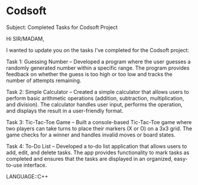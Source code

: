 # Codsoft 
Subject: Completed Tasks for Codsoft Project

Hi SIR/MADAM,

I wanted to update you on the tasks I've completed for the Codsoft project:

Task 1: Guessing Number – Developed a program where the user guesses a randomly generated number within a specific range. The program provides feedback on whether the guess is too high or too low and tracks the number of attempts remaining.

Task 2: Simple Calculator – Created a simple calculator that allows users to perform basic arithmetic operations (addition, subtraction, multiplication, and division). The calculator handles user input, performs the operation, and displays the result in a user-friendly format.

Task 3: Tic-Tac-Toe Game – Built a console-based Tic-Tac-Toe game where two players can take turns to place their markers (X or O) on a 3x3 grid. The game checks for a winner and handles invalid moves or board states.

Task 4: To-Do List – Developed a to-do list application that allows users to add, edit, and delete tasks. The app provides functionality to mark tasks as completed and ensures that the tasks are displayed in an organized, easy-to-use interface.

LANGUAGE::C++
